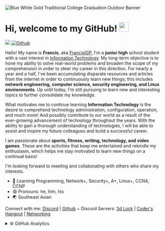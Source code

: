 ![Blue White Gold Traditional College Graduation Outdoor Banner](https://user-images.githubusercontent.com/75497349/116903076-83a5e700-ac6e-11eb-847b-958610786a0f.png)

# Hi, welcome to my GitHub! <img width="30" src="https://emojis.slackmojis.com/emojis/images/1593555389/9579/blob_excited.gif?1593555389" alt="party blob" />

![](https://komarev.com/ghpvc/?username=FrancisIGP&color=blue) [![Github](https://img.shields.io/github/followers/FrancisIGP?label=Follow&style=social)](https://github.com/FrancisIGP)

Hello! My name is **Francis**, aka [FrancisIGP](https://github.com/FrancisIGP), I'm a **junior high** school student with a vast interest in [Information Technology](https://en.wikipedia.org/wiki/Information_technology). My long-term objective is to hone my ability to solve real-world problems and broaden the scope of my comprehension in order to steer my career in this direction. For nearly a year and a half, I've been accumulating disparate resources and articles from the internet in order to continuously learn new things; this includes **network engineering, computer science, security engineering, and Linux environments**. Up until today, I'm still pursuing to learn new and interesting topics to further consolidate my knowledge.

What motivates me to continue learning **Information Technology** is the desire to comprehend technology administration, configuration, operation, and much more! And possibly contribute to our world as a result of the ever-growing advancement of technology throughout the years. With the ability to gain a thorough understanding of technologies, I will be able to assist and inspire my future colleagues and build a successful career.

I am passionate about **sports, fitness, writing, technology, and video games**. These are the activities that keep me entertained and rekindle my enthusiasm, which helps me stay motivated to learn new things on a continual basis!

I'm looking forward to meeting and collaborating with others who share my interests.

- 🧠 Learning Programming, Network+, Security+, A+, Linux+, CCNA, CCNP
- 😄 Pronouns: he, him, his
- 🌏 Southeast Asian

Connect with me: <a href="https://discordapp.com/users/448500121605505035/">Discord</a> | <a href="https://github.com/FrancisIGP">Github</a> ~  Discord Servers: <a href="https://discord.gg/G563YXspQf">3d Lock</a> | <a href="https://discord.gg/sc8n9p8w6E">Coder's Hangout</a> | <a href="https://discord.com/invite/VMSh7qY">Networking</a>

<!-- ### 💻 Technologies

![Python](https://img.shields.io/badge/-Python-05122A?style=flat&logo=python)&nbsp;
![Java](https://img.shields.io/badge/-Java-05122A?style=flat&logo=Java&logoColor=FFA518)&nbsp;
![HTML](https://img.shields.io/badge/-HTML-05122A?style=flat&logo=HTML5)&nbsp;
![Git](https://img.shields.io/badge/-Git-05122A?style=flat&logo=git)&nbsp;
![GitHub](https://img.shields.io/badge/-GitHub-05122A?style=flat&logo=github)&nbsp;
![Markdown](https://img.shields.io/badge/-Markdown-05122A?style=flat&logo=markdown)&nbsp;
![Visual Studio Code](https://img.shields.io/badge/-Visual%20Studio%20Code-05122A?style=flat&logo=visual-studio-code&logoColor=007ACC)&nbsp;
![Bash](https://img.shields.io/badge/-Shell_Script-05122A?style=flat&logo=gnu-bash)&nbsp; -->

<details>
  <summary>⚙️ GitHub Analytics</summary>
<br>

<p align="left">
  <a href="https://github.com/FrancisIGP">
    <img height="180em" src="https://github-readme-stats.vercel.app/api?username=FrancisIGP&count_private=true&show_icons=true&theme=algolia&&include_all_commits=true"/>
    <img height="180em" src="https://github-readme-stats-eight-theta.vercel.app/api/top-langs/?username=FrancisIGP&layout=compact&langs_count=8&theme=algolia"/>
  </a>
</p>
   
</details> 

<!-- <details>
<summary>📚 Github Projects</summary>
<br>

<table>
  <tr>
    <th>No.</th>        
    <th>Project Name</th>
    <th>Description</th>
    <th>Status</th>
    <th>Last Updated</th>
  </tr>
  <tr>
    <td>#1</td>
    <td><a href="https://github.com/FrancisIGP/CCNA-Document">CCNA Document</a></td>
    <td>CCNA Document I wrote (Resource)</td>
    <td>Work in Progress</td>
    <td>April 4, 2021</td>
  </tr>
   <tr>
    <td>#2</td>
    <td><a href="https://github.com/FrancisIGP/CCNA-commands-guide">CCNA Commands guide</a></td>
    <td>CCNA commands cheet sheet</td>
    <td>Finished</td>
    <td>March 23, 2021</td>
  </tr>
  <tr>
    <td>#3</td>
    <td><a href="https://github.com/FrancisIGP/Miscellaneous">Miscellaneous Files</a></td>
    <td>Miscellaneous repo. where extra files are stored</td>
    <td>Appending</td>
    <td>March 15, 2021</td>
  </tr>
  <tr>
    <td>#4</td>
    <td><a href="https://github.com/FrancisIGP/Password-Generator">Password Manager</a></td>
    <td>Command Line Interface (CLI) based Password Manager.</td>
    <td>BETA</td>
    <td>May 10, 2021</td>
  </tr>
 </table>
   
</details> -->
